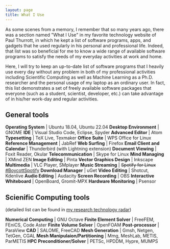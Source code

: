 ```yaml
---
layout: page
title: What I Use
---
```


As some scenes from a memory, I remember that so many years ago, there was a section named "What I Use" in my favorite technology website of Paul Thurrott, in which he kept a list of software programs, apps, and gadgets that he used regularly in his personal and professional life. Indeed, that list was so beneficial for me to know a wide range of available software programs to satisfy the needs of my everyday activities at work and home.

Here,  I will try to keep an up-to-date list of software programs that I heavily use every day without any problem in both of my professional activities including Scientific Computing as well as Machine Learning as a Ph.D. researcher and the personal usage of my laptop as an ordinary user. In fact, this list demonstrates a set of freely available software packages that everyone (such as a student, scientist, developer, etc.) can take advantage of in his/her work-day and regular activities.

## General tools

**Operating System** |  Ubuntu 18.04, Ubuntu 22.04
**Desktop Environment** | GNOME
**IDE** | Visual Studio Code, Eclipse, Spyder 
**Advanced Editor** | Atom
**Typesetting** | TeX Live, Texmaker
**Office Suite** | WPS Office for Linux
**Reference Management** | JabRef
**Web Surfing** |  Firefox
**Email Client and Calendar** | Thunderbird (with Lightning extension)
**Document Viewing** | Foxit Reader, Okular
**Telecommunication**  | Skype for Linux
**Mind Managing** | XMind ZEN
**Image Editing** | Pinta
**Vector Graphics Design** | Inkscape
**Multimedia** | VLC Player, SMplayer
**Music Streaming** | ~~Spotify for Linux~~ [#BoycottSpotify](https://twitter.com/search?q=%23boycottspotify)
**Download Manager** | uGet
**Video Editing** | Shotcut, Kdenlive
**Audio Editing** | Audacity
**Screen Recording** | OBS
**Interactive Whiteboard** | OpenBoard, Gromit-MPX
**Hardware Monitoring** | Psensor


## Scienific Computing tools

(detailed list can be found in [my research technology radar](https://mbarzegary.github.io/research-tech-radar/))

**Numerical Computing** | GNU Octave
**Finite Element Solver** | FreeFEM, FEniCS, Code Aster
**Finite Volume Solver** | OpenFOAM
**Post-processor** | ParaView
**CAD** | SALOME, FreeCAD
**Mesh Generation** | Gmsh, Netgen, TetGen, CGAL
**Mesh Manipulaion/Partitioning** | Mmg, MeshLab, METIS, ParMETIS
**HPC Preconditioner/Solver** | PETSc, HPDDM, Hypre, MUMPS
